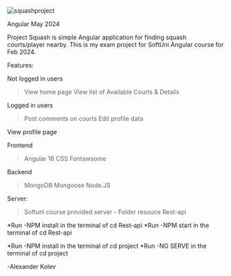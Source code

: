 
![squashproject](https://github.com/aleksmkolev/Project-Squash/assets/165174435/52e57cef-b357-4629-9748-82208e48f26a)


Angular May 2024

Project Squash is simple Angular application for finding squash courts/player nearby. This is my exam project for SoftUni Angular course for Feb 2024.

Features:

Not logged in users

>View home page
>View list of Available Courts & Details

Logged in users

>Post comments on courts
>Edit profile data

View profile page

Frontend

>Angular 16
>CSS
>Fontawsome

Backend

>MongoDB 
>Mongoose
>Node.JS

Server:
>Softuni course provided server - Folder resouce Rest-api


*Run -NPM install in the terminal of cd Rest-api
*Run -NPM start in the terminal of cd Rest-api

*Run -NPM install in the terminal of cd project
*Run -NG SERVE in the terminal of cd project


-Alexander Kolev
